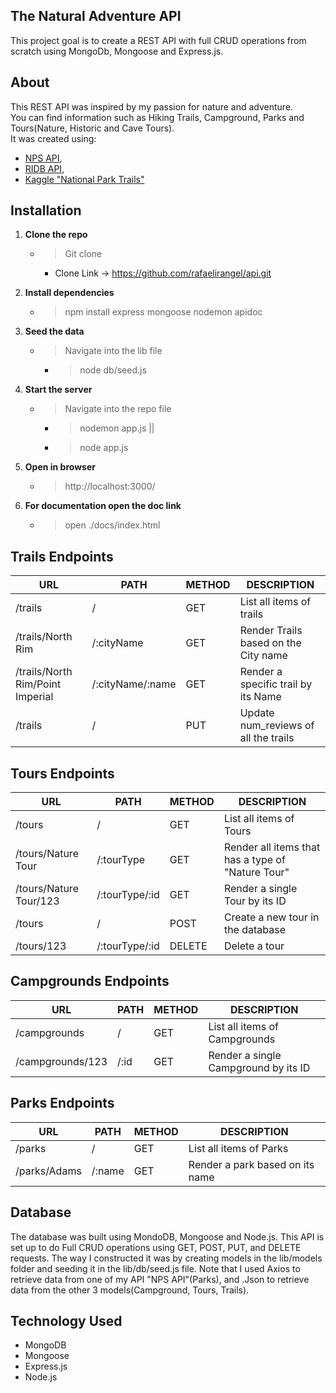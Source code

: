 ## The Natural Adventure API
This project goal is to create a REST API with full CRUD operations from scratch using MongoDb, Mongoose and Express.js.

## About 
This REST API was inspired by my passion for nature and adventure.  
You can find information such as Hiking Trails, Campground, Parks and Tours(Nature, Historic and Cave Tours).  
It was created using:
- [NPS API](https://www.nps.gov/subjects/developer/api-documentation.htm#/),  
- [RIDB API](https://ridb.recreation.gov/docs),  
- [Kaggle "National Park Trails"](https://www.kaggle.com/datasets/planejane/national-park-trails)

## Installation
1. **Clone the repo** 
    - > Git clone 
        - Clone Link -> https://github.com/rafaelirangel/api.git

2. **Install dependencies**
    - > npm install express mongoose nodemon apidoc 

3. **Seed the data**
    - > Navigate into the lib file

        - > node db/seed.js 

4. **Start the server**
    - > Navigate into the repo file

        - > nodemon app.js || 
        - > node app.js

5. **Open in browser**
    - > http://localhost:3000/

6. **For documentation open the doc link**
    - > open ./docs/index.html



## Trails Endpoints 

| URL | PATH | METHOD | DESCRIPTION
| -------- | -------- | -------- | -------- |
| /trails | / | GET | List all items of trails |
| /trails/North Rim | /:cityName | GET |  Render Trails based on the City name |
| /trails/North Rim/Point Imperial | /:cityName/:name | GET | Render a specific trail by its Name |
| /trails | / | PUT | Update num_reviews of all the trails |

## Tours Endpoints 
| URL | PATH | METHOD | DESCRIPTION |
| -------- | -------- | -------- | -------- |
| /tours | / | GET | List all items of Tours |
| /tours/Nature Tour | /:tourType | GET | Render all items that has a type of "Nature Tour" |
| /tours/Nature Tour/123 | /:tourType/:id | GET | Render a single Tour by its ID |
| /tours | / | POST | Create a new tour in the database |
| /tours/123 | /:tourType/:id | DELETE | Delete a tour |


## Campgrounds Endpoints 
|URL | PATH	| METHOD | DESCRIPTION |
| -------- | -------- | -------- | -------- |
| /campgrounds | / | GET | List all items of Campgrounds |
| /campgrounds/123 | /:id | GET | Render a single Campground by its ID |


## Parks Endpoints 
|URL | PATH	| METHOD | DESCRIPTION |
| -------- | -------- | -------- | -------- |
| /parks | /   |  GET | List all items of Parks |
| /parks/Adams | /:name | GET | Render a park based on its name |



## Database
The database was built using MondoDB, Mongoose and Node.js. This API is set up to do Full CRUD operations using GET, POST, PUT, and DELETE requests. The way I constructed it was by creating models in the lib/models folder and seeding it in the lib/db/seed.js file. Note that I used Axios to retrieve data from one of my API "NPS API"(Parks), and .Json to retrieve data from the other 3 models(Campground, Tours, Trails).

## Technology Used
- MongoDB  
- Mongoose   
- Express.js  
- Node.js  

